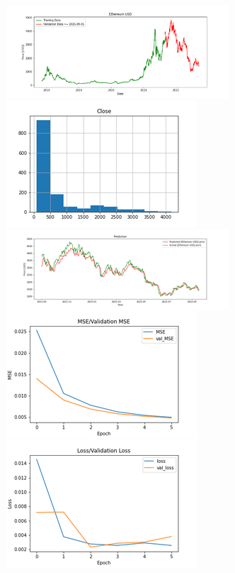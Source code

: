 ![](https://github.com/JordiCorbilla/stock-prediction-deep-neural-learning/raw/master/ETH-USD_20220918_b318a440c677b07e6a9b49c2e4d17008/Ethereum%20USD_price.png)
![](https://github.com/JordiCorbilla/stock-prediction-deep-neural-learning/raw/master/ETH-USD_20220918_b318a440c677b07e6a9b49c2e4d17008/Ethereum%20USD_hist.png)
![](https://github.com/JordiCorbilla/stock-prediction-deep-neural-learning/raw/master/ETH-USD_20220918_b318a440c677b07e6a9b49c2e4d17008/Ethereum%20USD_prediction.png)
![](https://github.com/JordiCorbilla/stock-prediction-deep-neural-learning/raw/master/ETH-USD_20220918_b318a440c677b07e6a9b49c2e4d17008/MSE.png)
![](https://github.com/JordiCorbilla/stock-prediction-deep-neural-learning/raw/master/ETH-USD_20220918_b318a440c677b07e6a9b49c2e4d17008/loss.png)
